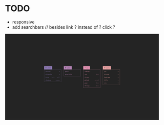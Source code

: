 # TODO

- responsive
- add searchbars // besides link ? instead of ? click ? 


![screen](/netstart.png?raw=true "netstart")
